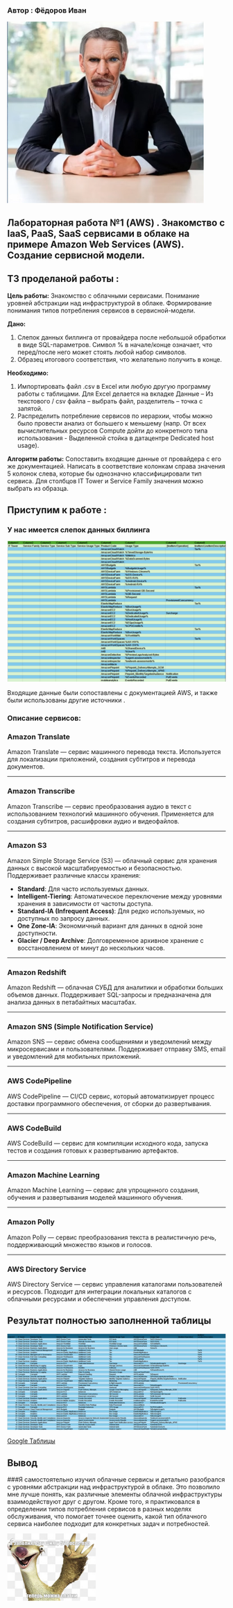 ### Автор : Фёдоров Иван 
![Image](https://github.com/FaraLimansk/ITMO-DevOps-Cloud-Labs/blob/main/Clouds/Labs/screens/image.png)
## Лабораторная работа №1 (AWS) . Знакомство с IaaS, PaaS, SaaS сервисами в облаке на примере Amazon Web Services (AWS). Создание сервисной модели.

## ТЗ проделаной работы :

**Цель работы:** Знакомство с облачными сервисами. Понимание уровней абстракции над инфраструктурой в облаке. Формирование понимания типов потребления сервисов в сервисной-модели. 

**Дано:** 
1. Слепок данных биллинга от провайдера после небольшой обработки в виде SQL-параметров. Символ % в начале/конце означает, что перед/после него может стоять любой набор символов.
2. Образец итогового соответствия, что желательно получить в конце.
   
**Необходимо:**
1. Импортировать файл .csv в Excel или любую другую программу работы с таблицами. Для Excel делается на вкладке Данные – Из текстового / csv файла – выбрать файл, разделитель – точка с запятой.
2. Распределить потребление сервисов по иерархии, чтобы можно было провести анализ от большего к меньшему (напр. От всех вычислительных ресурсов Compute дойти до конкретного типа использования - Выделенной стойка в датацентре Dedicated host usage).

**Алгоритм работы:** Сопоставить входящие данные от провайдера с его же документацией. Написать в соответствие колонкам справа значения 5 колонок слева, которые бы однозначно классифицировали тип сервиса. Для столбцов IT Tower и Service Family значения можно выбрать из образца.

## Приступим к работе : 
### У нас имеется слепок данных биллинга 
![Image](https://github.com/FaraLimansk/ITMO-DevOps-Cloud-Labs/blob/main/Clouds/Labs/screens/image2.png)

Входящие данные были сопоставлены с документацией AWS, и также были использованы другие источники .

### Описание сервисов:

### Amazon Translate  
Amazon Translate — сервис машинного перевода текста. Используется для локализации приложений, создания субтитров и перевода документов.

---

### Amazon Transcribe  
Amazon Transcribe — сервис преобразования аудио в текст с использованием технологий машинного обучения. Применяется для создания субтитров, расшифровки аудио и видеофайлов.

---

### Amazon S3  
Amazon Simple Storage Service (S3) — облачный сервис для хранения данных с высокой масштабируемостью и безопасностью. Поддерживает различные классы хранения:  
- **Standard**: Для часто используемых данных.  
- **Intelligent-Tiering**: Автоматическое переключение между уровнями хранения в зависимости от частоты доступа.  
- **Standard-IA (Infrequent Access)**: Для редко используемых, но доступных по запросу данных.  
- **One Zone-IA**: Экономичный вариант для данных в одной зоне доступности.  
- **Glacier / Deep Archive**: Долговременное архивное хранение с восстановлением от минут до нескольких часов.

---

### Amazon Redshift  
Amazon Redshift — облачная СУБД для аналитики и обработки больших объемов данных. Поддерживает SQL-запросы и предназначена для анализа данных в петабайтных масштабах.

---

### Amazon SNS (Simple Notification Service)  
Amazon SNS — сервис обмена сообщениями и уведомлений между микросервисами и пользователями. Поддерживает отправку SMS, email и уведомлений для мобильных приложений.

---

### AWS CodePipeline  
AWS CodePipeline — CI/CD сервис, который автоматизирует процесс доставки программного обеспечения, от сборки до развертывания.

---

### AWS CodeBuild  
AWS CodeBuild — сервис для компиляции исходного кода, запуска тестов и создания готовых к развертыванию артефактов.

---

### Amazon Machine Learning  
Amazon Machine Learning — сервис для упрощенного создания, обучения и развертывания моделей машинного обучения.

---

### Amazon Polly  
Amazon Polly — сервис преобразования текста в реалистичную речь, поддерживающий множество языков и голосов.

---

### AWS Directory Service  
AWS Directory Service — сервис управления каталогами пользователей и ресурсов. Подходит для интеграции локальных каталогов с облачными ресурсами и обеспечения управления доступом.

## Результат полностью заполненной таблицы  

![Image](https://github.com/FaraLimansk/ITMO-DevOps-Cloud-Labs/blob/main/Clouds/Labs/screens/image3.png)

[Google Таблицы](https://docs.google.com/spreadsheets/d/1K5wN5ro1er79Xf9Olc-EUlogDJEKqNL6-dlUqJR2WNI/edit?gid=273269866#gid=273269866)


## Вывод

###Я самостоятельно изучил облачные сервисы и детально разобрался с уровнями абстракции над инфраструктурой в облаке. Это позволило мне лучше понять, как различные элементы облачной инфраструктуры взаимодействуют друг с другом. Кроме того, я практиковался в определении типов потребления сервисов в разных моделях обслуживания, что помогает точнее оценить, какой тип облачного сервиса наиболее подходит для конкретных задач и потребностей.

![Meme](https://github.com/FaraLimansk/ITMO-DevOps-Cloud-Labs/blob/main/Clouds/Labs/screens/imagex1(1).jpg)


